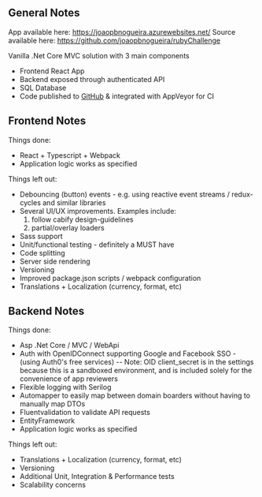 
## General Notes

App available here: https://joaopbnogueira.azurewebsites.net/
Source available here: https://github.com/joaopbnogueira/rubyChallenge

Vanilla .Net Core MVC solution with 3 main components
 - Frontend React App
 - Backend exposed through authenticated API
 - SQL Database
 - Code published to [GitHub](https://github.com/joaopbnogueira/rubyChallenge) & integrated with AppVeyor for CI

## Frontend Notes
Things done:
 - React + Typescript + Webpack
 - Application logic works as specified

Things left out:
 - Debouncing (button) events - e.g. using reactive event streams /
   redux-cycles and similar libraries
 - Several UI/UX improvements. Examples include:
	  1) follow cabify design-guidelines
	  2) partial/overlay loaders
 - Sass support
 - Unit/functional testing - definitely a MUST have
 - Code splitting
 - Server side rendering
 - Versioning
 - Improved package.json scripts / webpack configuration
- Translations + Localization (currency, format, etc)

## Backend Notes
Things done:
 - Asp .Net Core / MVC / WebApi
 - Auth with OpenIDConnect supporting Google and Facebook SSO - (using Auth0's free services)
 -- Note: OID client_secret is in the settings because this is a sandboxed environment, and is included solely for the convenience of app reviewers
 - Flexible logging with Serilog
 - Automapper to easily map between domain boarders without having to manually map DTOs
 - Fluentvalidation to validate API requests
- EntityFramework
- Application logic works as specified

Things left out:
- Translations + Localization (currency, format, etc)
- Versioning
- Additional Unit, Integration & Performance tests
- Scalability concerns 